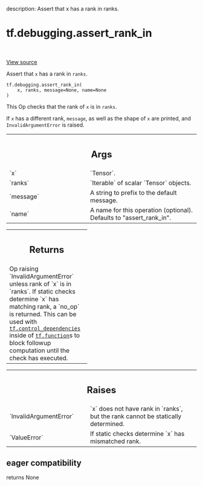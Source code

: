 description: Assert that x has a rank in ranks.

<div itemscope itemtype="http://developers.google.com/ReferenceObject">
<meta itemprop="name" content="tf.debugging.assert_rank_in" />
<meta itemprop="path" content="Stable" />
</div>

# tf.debugging.assert_rank_in

<!-- Insert buttons and diff -->

<table class="tfo-notebook-buttons tfo-api nocontent" align="left">

</table>

<a target="_blank" href="/code/stable/tensorflow/python/ops/check_ops.py">View source</a>



Assert that `x` has a rank in `ranks`.

<pre class="devsite-click-to-copy prettyprint lang-py tfo-signature-link">
<code>tf.debugging.assert_rank_in(
    x, ranks, message=None, name=None
)
</code></pre>



<!-- Placeholder for "Used in" -->

This Op checks that the rank of `x` is in `ranks`.

If `x` has a different rank, `message`, as well as the shape of `x` are
printed, and `InvalidArgumentError` is raised.

<!-- Tabular view -->
 <table class="responsive fixed orange">
<colgroup><col width="214px"><col></colgroup>
<tr><th colspan="2"><h2 class="add-link">Args</h2></th></tr>

<tr>
<td>
`x`
</td>
<td>
`Tensor`.
</td>
</tr><tr>
<td>
`ranks`
</td>
<td>
`Iterable` of scalar `Tensor` objects.
</td>
</tr><tr>
<td>
`message`
</td>
<td>
A string to prefix to the default message.
</td>
</tr><tr>
<td>
`name`
</td>
<td>
A name for this operation (optional). Defaults to "assert_rank_in".
</td>
</tr>
</table>



<!-- Tabular view -->
 <table class="responsive fixed orange">
<colgroup><col width="214px"><col></colgroup>
<tr><th colspan="2"><h2 class="add-link">Returns</h2></th></tr>
<tr class="alt">
<td colspan="2">
Op raising `InvalidArgumentError` unless rank of `x` is in `ranks`.
If static checks determine `x` has matching rank, a `no_op` is returned.
This can be used with <a href="../../tf/control_dependencies.md"><code>tf.control_dependencies</code></a> inside of <a href="../../tf/function.md"><code>tf.function</code></a>s
to block followup computation until the check has executed.
</td>
</tr>

</table>



<!-- Tabular view -->
 <table class="responsive fixed orange">
<colgroup><col width="214px"><col></colgroup>
<tr><th colspan="2"><h2 class="add-link">Raises</h2></th></tr>

<tr>
<td>
`InvalidArgumentError`
</td>
<td>
`x` does not have rank in `ranks`, but the rank cannot
be statically determined.
</td>
</tr><tr>
<td>
`ValueError`
</td>
<td>
If static checks determine `x` has mismatched rank.
</td>
</tr>
</table>



 <section><devsite-expandable expanded>
 <h2 class="showalways">eager compatibility</h2>

returns None


 </devsite-expandable></section>

